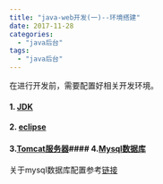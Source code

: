 ```yaml
---
title: "java-web开发(一)--环境搭建"
date: 2017-11-28
categories:
  - "java后台"
tags:
  - "java后台"
---
```

<!--more-->

在进行开发前，需要配置好相关开发环境。

<!--more-->

#### 1. [JDK](http://www.oracle.com/technetwork/java/javase/downloads/index-jsp-138363.html)
#### 2. [eclipse](https://www.eclipse.org/downloads/download.php?file=/oomph/epp/oxygen/R/eclipse-inst-mac64.tar.gz)
#### 3.[Tomcat服务器](https://tomcat.apache.org)#### 4.[Mysql数据库](https://www.mysql.com/downloads/)
关于mysql数据库配置参考[链接](https://ksnowlv.github.io/blog/2014/08/31/mac-xia-an-zhuang-pei-zhi-mysql/)
